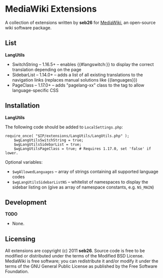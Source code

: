 MediaWiki Extensions
====================

A collection of extensions written by **seb26** for [MediaWiki](http://www.mediawiki.org/wiki/MediaWiki), an open-source wiki software package.

List
----

**LangUtils**

* SwitchString &ndash; 1.16.5+ &ndash; enables {{#langswitch:}} to display the correct translation depending on the page
* SidebarList &ndash; 1.14.0+ &ndash; adds a list of all existing translations to the navigation links (replaces manual solutions like {{languages}})
* PageClass &ndash; 1.17.0+ &ndash; adds "pagelang-xx" class to the <body> tag to allow language-specific CSS

Installation
------------

**LangUtils**

The following code should be added to `LocalSettings.php`:

    require_once( "$IP/extensions/LangUtils/LangUtils.php" );
        $wgLangUtilsSwitchString = true;
        $wgLangUtilsSidebarList = true;
        $wgLangUtilsPageClass = true; # Requires 1.17.0, set 'false' if lower.

Optional variables:

* `$wgAllowedLanguages` &ndash; array of strings containing all supported language codes
* `$wgLangUtilsSidebarListNS` &ndash; whitelist of namespaces to display the sidebar listing on (give as array of namespace constants, e.g. `NS_MAIN`)

Development
-----------

**TODO**

* None.

Licensing
---------

All extensions are copyright (c) 2011 **seb26**. Source code is free to be modified or distributed under the terms of the Modified BSD License. MediaWiki is free software; you can redistribute it and/or modify it under the terms of the GNU General Public License as published by the Free Software Foundation.